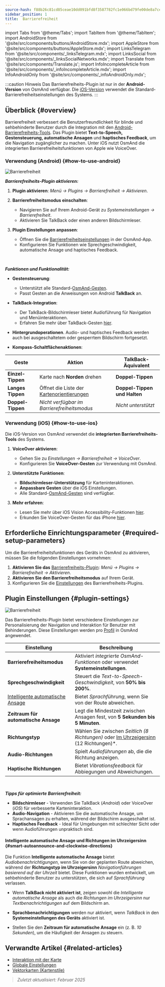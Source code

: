 ```yaml
---
source-hash: f88b26c81cd85ceae10dd091bfd8f3587782fc1e066bd79fe00de8a7ce769b72
sidebar_position: 1
title:  Barrierefreiheit
---
```

import Tabs from '@theme/Tabs';
import TabItem from '@theme/TabItem';
import AndroidStore from '@site/src/components/buttons/AndroidStore.mdx';
import AppleStore from '@site/src/components/buttons/AppleStore.mdx';
import LinksTelegram from '@site/src/components/_linksTelegram.mdx';
import LinksSocial from '@site/src/components/_linksSocialNetworks.mdx';
import Translate from '@site/src/components/Translate.js';
import InfoIncompleteArticle from '@site/src/components/_infoIncompleteArticle.mdx';
import InfoAndroidOnly from '@site/src/components/_infoAndroidOnly.mdx';


:::caution Hinweis
Das Barrierefreiheits-Plugin ist nur in der **Android-Version** von OsmAnd verfügbar. Die [iOS-Version](#how-to-use-ios) verwendet die Standard-Barrierefreiheitseinstellungen des Systems.
:::

## Überblick {#overview}

Barrierefreiheit verbessert die Benutzerfreundlichkeit für blinde und sehbehinderte Benutzer durch die Integration mit den [Android-Barrierefreiheits-Tools](https://www.android.com/accessibility/). Das Plugin bietet **Text-to-Speech, Gestensteuerung, automatische Ansagen** und **haptisches Feedback**, um die Navigation zugänglicher zu machen. Unter iOS nutzt OsmAnd die integrierten Barrierefreiheitsfunktionen von Apple wie VoiceOver.


### Verwendung (Android) {#how-to-use-android}

![Barrierefreiheit](@site/static/img/plugins/Accessibility/access_turned_off.png)

***Barrierefreiheits-Plugin aktivieren:***

1. **Plugin aktivieren**: *Menü → Plugins → Barrierefreiheit → Aktivieren*.

2. **Barrierefreiheitsmodus einschalten**:
   - Navigieren Sie auf Ihrem Android-Gerät zu *Systemeinstellungen → Barrierefreiheit*.
   - Aktivieren Sie TalkBack oder einen anderen Bildschirmleser.

3. **Plugin Einstellungen anpassen**:
   - Öffnen Sie die [Barrierefreiheitseinstellungen](#plugin-settings) in der OsmAnd-App.
   - Konfigurieren Sie Funktionen wie Sprechgeschwindigkeit, automatische Ansage und haptisches Feedback.

<br/>

***Funktionen und Funktionalität:***

- **Gestensteuerung**:
   - Unterstützt alle Standard-[OsmAnd-Gesten](../map/interact-with-map#gestures).
   - Passt Gesten an die Anweisungen von Android **TalkBack** an.

- **TalkBack-Integration**:
   - Der TalkBack-Bildschirmleser bietet Audioführung für Navigation und Menüinteraktionen.
   - Erfahren Sie mehr über TalkBack-Gesten [hier](https://support.google.com/accessibility/android/answer/6151827?hl=en&ref_topic=10601570#zippy=%2Cother%2Cbasic-navigation).

- **Hintergrundoperationen**. Audio- und haptisches Feedback werden auch bei ausgeschaltetem oder gesperrtem Bildschirm fortgesetzt.

- **Kompass-Schaltflächenaktionen**:

| Geste | Aktion | TalkBack-Äquivalent |
|-----|-----|-----|
| **Einzel-Tippen** | Karte nach **Norden** drehen | **Doppel-Tippen** |
| **Langes Tippen** | Öffnet die Liste der [Kartenorientierungen](../map/interact-with-map.md#map-orientation-modes) | **Doppel-Tippen und Halten** |
| **Doppel-Tippen** | *Nicht verfügbar im Barrierefreiheitsmodus* | *Nicht unterstützt* |


### Verwendung (iOS) {#how-to-use-ios}

Die iOS-Version von OsmAnd verwendet die **integrierten Barrierefreiheits-Tools** des Systems.

1. **VoiceOver aktivieren**:
   - Gehen Sie zu *Einstellungen → Barrierefreiheit → VoiceOver*.
   - Konfigurieren Sie **VoiceOver-Gesten** zur Verwendung mit OsmAnd.

2. **Unterstützte Funktionen**:
   - **Bildschirmleser-Unterstützung** für Karteninteraktionen.
   - **Anpassbare Gesten** über die iOS Einstellungen.
   - Alle Standard-[OsmAnd-Gesten](../map/interact-with-map#gestures) sind verfügbar.

3. **Mehr erfahren**:
   - Lesen Sie mehr über iOS Vision Accessibility-Funktionen [hier](https://www.apple.com/accessibility/vision/).
   - Erkunden Sie VoiceOver-Gesten für das iPhone [hier](https://support.apple.com/en-gb/guide/iphone/iph3e2e2281/ios).


## Erforderliche Einrichtungsparameter {#required-setup-parameters}

Um die Barrierefreiheitsfunktionen des Geräts in OsmAnd zu aktivieren, müssen Sie die folgenden Einstellungen vornehmen:

1. **Aktivieren Sie das** [Barrierefreiheits-Plugin](../plugins/index.md#enable--disable): *Menü → Plugins → Barrierefreiheit → Aktivieren*.
2. **Aktivieren Sie den Barrierefreiheitsmodus** auf Ihrem Gerät.
3. Konfigurieren Sie die [Einstellungen](#plugin-settings) des Barrierefreiheits-Plugins.


## Plugin Einstellungen {#plugin-settings}

*<Translate android="true" ids="shared_string_menu,plugins_menu_group,shared_string_accessibility,shared_string_settings"/>*

![Barrierefreiheit](@site/static/img/plugins/Accessibility/access_.png)

Das Barrierefreiheits-Plugin bietet verschiedene Einstellungen zur Personalisierung der Navigation und Interaktion für Benutzer mit Behinderungen. Diese Einstellungen werden pro [Profil](../personal/profiles.md) in OsmAnd angewendet.

| Einstellung                   | Beschreibung |
|---------------------------|-------------|
| **Barrierefreiheitsmodus**    | Aktiviert *integrierte OsmAnd-Funktionen* oder verwendet **Systemeinstellungen**. |
| **Sprechgeschwindigkeit**           | Steuert die *Text-to-Speech-Geschwindigkeit*, von **50% bis 200%**. |
| [Intelligente automatische Ansage](#smart-autoannounce-and-clockwise-directions)    | Bietet *Sprachführung*, wenn Sie von der Route abweichen. |
| **Zeitraum für automatische Ansage**   | Legt die Mindestzeit zwischen Ansagen fest, von **5 Sekunden bis 5 Minuten**. |
| **Richtungstyp**       | Wählen Sie zwischen *Seitlich (8 Richtungen)* oder [Im Uhrzeigersinn](#smart-autoannounce-and-clockwise-directions) (12 Richtungen)*. |
| **Audio-Richtungen**      | Spielt *Audioführungen* ab, die die Richtung anzeigen. |
| **Haptische Richtungen**     | Bietet *Vibrationsfeedback* für Abbiegungen und Abweichungen.|

<!--
- **Accessibility Mode**. Enable special tools that help people with disabilities interact with the OsmAnd app. There are three modes: *On* - turns on the built-in OsmAnd features, *Off* - turns off all plugin features, and *According to the Android system settings* - turns on Android system settings.

- **Speech rate**. Adjust the speech rate of the text-to-speech, ranging from 50%  to 200%.

- **Smart autoannounce**. If enabled, you will receive voice announcements when you deviate from the set track.

- **Autoannounce period**. This is an automatic announcement of the direction and distance to your destination. You can select a minimal time between announcements, ranging from 5 seconds to 5 minutes.

- **Direction style**. Choose how the OsmAnd app will notify you about directions. *Sidewise* - indicates the direction to the sides of the world (8 directions), *Clockwise* - indicates directions oriented to the clock face (12 directions).

- **Audio directions**. Provides feedback when navigating by indicating the direction to the target point with sound.

- **Haptic directions**. This setting provides haptic feedback when navigating. The vibration indicates the direction to the target point and deviations from the path.
-->

<br/>

***Tipps für optimierte Barrierefreiheit:***

- **Bildschirmleser** - Verwenden Sie TalkBack (*Android*) oder VoiceOver (*iOS*) für verbesserte Karteninteraktion.
- **Audio-Navigation** - Aktivieren Sie die automatische Ansage, um Sprachansagen zu erhalten, während der Bildschirm ausgeschaltet ist.
- **Haptisches Feedback** - Ideal für Umgebungen mit schlechter Sicht oder wenn Audioführungen unpraktisch sind.


#### Intelligente automatische Ansage und Richtungen im Uhrzeigersinn {#smart-autoannounce-and-clockwise-directions}

Die Funktion **Intelligente automatische Ansage** bietet *Audiobenachrichtigungen*, wenn Sie von der geplanten Route abweichen, während der **Richtungstyp im Uhrzeigersinn** *Navigationführungen basierend auf der Uhrzeit* bietet. Diese Funktionen wurden entwickelt, um sehbehinderte Benutzer zu unterstützen, die sich auf *Sprachführung* verlassen.

- Wenn **TalkBack nicht aktiviert ist**, zeigen sowohl die *Intelligente automatische Ansage* als auch die *Richtungen im Uhrzeigersinn* nur *Textbenachrichtigungen* auf dem Bildschirm an.

- **Sprachbenachrichtigungen** werden nur aktiviert, wenn *TalkBack* in den **Systemeinstellungen des Geräts** aktiviert ist.

- Stellen Sie den **Zeitraum für automatische Ansage** ein (z. B. *10 Sekunden*), um die Häufigkeit der Ansagen zu steuern.


## Verwandte Artikel {#related-articles}

- [Interaktion mit der Karte](../../user/map/interact-with-map.md)
- [Globale Einstellungen](../../user/personal/global-settings.md)
- [Vektorkarten (Kartenstile)](../../user/map/vector-maps.md)

> *Zuletzt aktualisiert: Februar 2025*